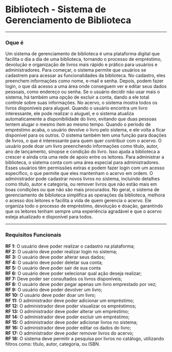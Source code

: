 <h1>Bibliotech - Sistema de Gerenciamento de  Biblioteca</h1>
<hr>
<h3>Oque é</h3>
<p>Um sistema de gerenciamento de biblioteca é uma plataforma digital que facilita o dia a dia de uma biblioteca, tornando o processo de empréstimo, devolução e organização de livros mais rápido e prático para usuários e administradores. Para começar, o sistema permite que usuários se cadastrem para acessar as funcionalidades da biblioteca. No cadastro, eles preenchem informações como nome, e-mail e senha. Depois, podem fazer login, o que dá acesso a uma área onde conseguem ver e editar seus dados pessoais, como endereço ou senha. Se o usuário decidir não usar mais o sistema, há também uma opção de excluir a conta, dando a ele total controle sobre suas informações. No acervo, o sistema mostra todos os livros disponíveis para aluguel. Quando o usuário encontra um livro interessante, ele pode realizar o aluguel, e o sistema atualiza automaticamente a disponibilidade do livro, evitando que duas pessoas tentem alugar o mesmo item ao mesmo tempo. Quando o período de empréstimo acaba, o usuário devolve o livro pelo sistema, e ele volta a ficar disponível para os outros. O sistema também tem uma função para doações de livros, o que é interessante para quem quer contribuir com o acervo. O usuário pode doar um livro preenchendo informações como título, autor, ano de lançamento, sinopse e condição do livro. Isso ajuda a biblioteca a crescer e ainda cria uma rede de apoio entre os leitores. Para administrar a biblioteca, o sistema conta com uma área especial para administradores. Esses usuários têm permissões extras e podem fazer login com um acesso específico, o que permite que eles mantenham o acervo em ordem. O administrador pode cadastrar novos livros no sistema, incluindo detalhes como título, autor e categoria, ou remover livros que não estão mais em boas condições ou que não são mais procurados. No geral, o sistema de gerenciamento de biblioteca simplifica as operações da biblioteca, melhora o acesso dos leitores e facilita a vida de quem gerencia o acervo. Ele organiza todo o processo de empréstimo, devolução e doação, garantindo que os leitores tenham sempre uma experiência agradável e que o acervo esteja atualizado e disponível para todos.
</p>
<hr>
<h3>Requisitos Funcionais</h3>
<strong></strong>
<p>
<strong>RF 1:</strong> O usuário deve poder realizar o cadastro na plataforma; <br>
<strong>RF 2:</strong>  O usuário deve poder realizar login no sistema; <br>
<strong>RF 3:</strong> O usuário deve poder alterar seus dados; <br>
<strong>RF 4:</strong> O usuário deve poder deletar sua conta; <br>
<strong>RF 5:</strong> O usuário deve poder sair de sua conta <br>
<strong>RF 6:</strong> O usuário deve poder selecionar qual ação deseja realizar; <br>
<strong>RF 7:</strong> Deve poder ser consultados os livros disponíveis; <br>
<strong>RF 8:</strong> O usuário deve poder pegar apenas um livro emprestado por vez; <br>
<strong>RF 9:</strong> O usuário deve poder devolver um livro; <br>
<strong>RF 10:</strong> O usuário deve poder doar um livro; <br>
<strong>RF 11:</strong> O administrador deve poder adicionar um empréstimo; <br>
<strong>RF 12:</strong> O administrador deve poder visualizar os empréstimos; <br>
<strong>RF 13:</strong> O administrador deve poder alterar um empréstimo; <br>
<strong>RF 14:</strong> O administrador deve poder excluir um empréstimo; <br>
<strong>RF 15:</strong> O administrador deve poder adicionar livros no sistema; <br>
<strong>RF 16:</strong> O administrador deve poder editar os dados do livro; <br>
<strong>RF 17:</strong> O administrador deve poder remover livros do acervo; <br>
<strong>RF 18:</strong> O sistema deve permitir a pesquisa por livros no catálogo, utilizando filtros como: título, autor, categoria, ou ISBN.
</p>
